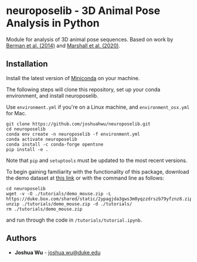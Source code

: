 # neuroposelib - 3D Animal Pose Analysis in Python

Module for analysis of 3D animal pose sequences. Based on work by [Berman et al. (2014)](https://royalsocietypublishing.org/doi/full/10.1098/rsif.2014.0672) and [Marshall et al. (2020)](https://www.sciencedirect.com/science/article/pii/S0896627320308941).

## Installation

Install the latest version of [Miniconda](https://docs.conda.io/en/latest/miniconda.html) on your machine.

The following steps will clone this repository, set up your conda environment, and install neuroposelib.

Use `environment.yml` if you're on a Linux machine, and `environment_osx.yml` for Mac.

```
git clone https://github.com/joshuahwu/neuroposelib.git
cd neuroposelib
conda env create -n neuroposelib -f environment.yml
conda activate neuroposelib
conda install -c conda-forge opentsne
pip install -e .
```

Note that `pip` and `setuptools` must be updated to the most recent versions.

To begin gaining familiarity with the functionality of this package, download the demo dataset at [this link](https://duke.box.com/v/demo-mouse-poses) or with the command line as follows:

```
cd neuroposelib
wget -v -O ./tutorials/demo_mouse.zip -L https://duke.box.com/shared/static/2ypagjda3gws3m0yqzzdrszb79yfznz8.zip
unzip ./tutorials/demo_mouse.zip -d ./tutorials/
rm ./tutorials/demo_mouse.zip
```
 and run through the code in `/tutorials/tutorial.ipynb`.

## Authors

- **Joshua Wu** - joshua.wu@duke.edu